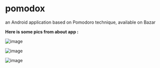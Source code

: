 # pomodox
an Android application based on Pomodoro technique,
available on Bazar

**Here is some pics from about app :**

![image](https://github.com/radG1t/pomodox/assets/110737910/5e71b529-d922-4fc1-b6e0-b0523f8bc55a)


![image](https://github.com/radG1t/pomodox/assets/110737910/6336e2e0-34a9-49a8-8973-11edfa7b78f0)


![image](https://github.com/radG1t/pomodox/assets/110737910/6ea5d8fb-6983-400a-a410-4dbf4dfcd17d)
